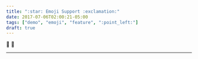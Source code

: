 ```yaml
---
title: ":star: Emoji Support :exclamation:"
date: 2017-07-06T02:00:21-05:00
tags: ["demo", "emoji", "feature", ":point_left:"]
draft: true
---
```


:sushi: :beer:

<!--more-->

---